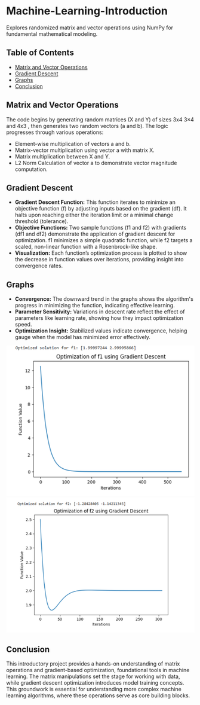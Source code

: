 # Machine-Learning-Introduction
Explores randomized matrix and vector operations using NumPy for fundamental mathematical modeling.

## Table of Contents
- [Matrix and Vector Operations](#matrix-and-vector-operations)
- [Gradient Descent](#gradient-descent)
- [Graphs](#graphs)
- [Conclusion](#conclusion)

## Matrix and Vector Operations

The code begins by generating random matrices (X and Y) of sizes 3x4 3×4 and 4x3 , then generates two random vectors (a and b). The logic progresses through various operations:

- Element-wise multiplication of vectors a and b.
- Matrix-vector multiplication using vector a with matrix X.
- Matrix multiplication between X and Y.
- L2 Norm Calculation of vector a to demonstrate vector magnitude computation.

## Gradient Descent

- **Gradient Descent Function:** This function iterates to minimize an objective function (f) by adjusting inputs based on the gradient (df). It halts upon reaching either the iteration limit or a minimal change threshold (tolerance).
- **Objective Functions:** Two sample functions (f1 and f2) with gradients (df1 and df2) demonstrate the application of gradient descent for optimization. f1 minimizes a simple quadratic function, while f2 targets a scaled, non-linear function with a Rosenbrock-like shape.
- **Visualization:** Each function’s optimization process is plotted to show the decrease in function values over iterations, providing insight into convergence rates.

## Graphs

- **Convergence:** The downward trend in the graphs shows the algorithm's progress in minimizing the function, indicating effective learning.
- **Parameter Sensitivity:** Variations in descent rate reflect the effect of parameters like learning rate, showing how they impact optimization speed.
- **Optimization Insight:** Stabilized values indicate convergence, helping gauge when the model has minimized error effectively.

![F1 Graph](images/f1Graph.png)
![F2 Graph](images/f2Graph.png)

## Conclusion

This introductory project provides a hands-on understanding of matrix operations and gradient-based optimization, foundational tools in machine learning. The matrix manipulations set the stage for working with data, while gradient descent optimization introduces model training concepts. This groundwork is essential for understanding more complex machine learning algorithms, where these operations serve as core building blocks.


